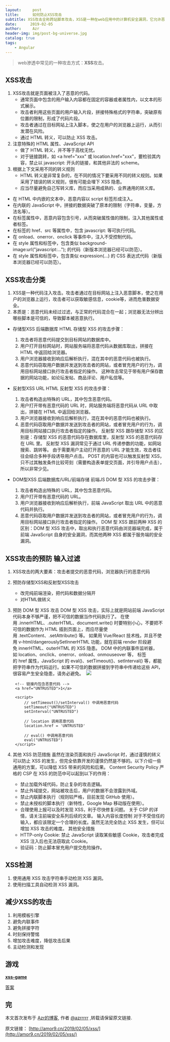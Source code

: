 ```yaml
---
layout:     post
title:      如何防止XSS攻击
subtitle: XSS攻击全称跨站脚本攻击，XSS是一种在web应用中的计算机安全漏洞，它允许恶意web用户将代码植入到提供给其它用户使用的页面中。
date:      2019-02-05
author:     Azr
header-img: img/post-bg-universe.jpg
catalog: true
tags:
    - Angular
---
```



> web渗透中常见的一种攻击方式：**XSS**攻击。

## XSS攻击
1. XSS攻击就是页面被注入了恶意的代码。
    * 通常页面中包含的用户输入内容都在固定的容器或者属性内，以文本的形式展示。
    * 攻击者利用这些页面的用户输入片段，拼接特殊格式的字符串，突破原有位置的限制，形成了代码片段。
    * 攻击者通过在目标网站上注入脚本，使之在用户的浏览器上运行，从而引发潜在风险。
    * 通过 HTML 转义，可以防止 XSS 攻击。
2. 注意特殊的 HTML 属性、JavaScript API
    * 做了 HTML 转义，并不等于高枕无忧。
    * 对于链接跳转，如 <a href="xxx" 或 location.href="xxx"，要检验其内容，禁止以 javascript: 开头的链接，和其他非法的 scheme。
3. 根据上下文采用不同的转义规则
    * HTML 转义是非常复杂的，在不同的情况下要采用不同的转义规则。如果采用了错误的转义规则，很有可能会埋下 XSS 隐患。
    * 应当尽量避免自己写转义库，而应当采用成熟的、业界通用的转义库。


* 在 HTML 中内嵌的文本中，恶意内容以 script 标签形成注入。
* 在内联的 JavaScript 中，拼接的数据突破了原本的限制（字符串，变量，方法名等）。
* 在标签属性中，恶意内容包含引号，从而突破属性值的限制，注入其他属性或者标签。
* 在标签的 href、src 等属性中，包含 javascript: 等可执行代码。
* 在 onload、onerror、onclick 等事件中，注入不受控制代码。
* 在 style 属性和标签中，包含类似 background-image:url("javascript:..."); 的代码（新版本浏览器已经可以防范）。
* 在 style 属性和标签中，包含类似 expression(...) 的 CSS 表达式代码（新版本浏览器已经可以防范）。


## XSS攻击分类
1. XSS是一种代码注入攻击。攻击者通过在目标网站上注入恶意脚本，使之在用户的浏览器上运行，攻击者可以获取敏感信息，cookie等，进而危害数据安全。
2. 本质是：恶意代码未经过过滤，与正常的代码混合在一起；浏览器无法分辨出哪些脚本是可信的，导致脚本被恶意执行。
* 存储型XSS      后端数据库                             HTML
	存储型 XSS 的攻击步骤：
    1. 攻击者将恶意代码提交到目标网站的数据库中。
    2. 用户打开目标网站时，网站服务端将恶意代码从数据库取出，拼接在 HTML 中返回给浏览器。
    3. 用户浏览器接收到响应后解析执行，混在其中的恶意代码也被执行。
    4. 恶意代码窃取用户数据并发送到攻击者的网站，或者冒充用户的行为，调用目标网站接口执行攻击者指定的操作。
	这种攻击常见于带有用户保存数据的网站功能，如论坛发帖、商品评论、用户私信等。

* 反射型XSS      URL                                         HTML
反射型 XSS 的攻击步骤：
    1. 攻击者构造出特殊的 URL，其中包含恶意代码。
    2. 用户打开带有恶意代码的 URL 时，网站服务端将恶意代码从 URL 中取出，拼接在 HTML 中返回给浏览器。
    3. 用户浏览器接收到响应后解析执行，混在其中的恶意代码也被执行。
    4. 恶意代码窃取用户数据并发送到攻击者的网站，或者冒充用户的行为，调用目标网站接口执行攻击者指定的操作。
反射型 XSS 跟存储型 XSS 的区别是：存储型 XSS 的恶意代码存在数据库里，反射型 XSS 的恶意代码存在 URL 里。
反射型 XSS 漏洞常见于通过 URL 传递参数的功能，如网站搜索、跳转等。
由于需要用户主动打开恶意的 URL 才能生效，攻击者往往会结合多种手段诱导用户点击。
POST 的内容也可以触发反射型 XSS，只不过其触发条件比较苛刻（需要构造表单提交页面，并引导用户点击），所以非常少见。

* DOM型XSS    后端数据库/URL/前端存储   前端JS
DOM 型 XSS 的攻击步骤：
    1. 攻击者构造出特殊的 URL，其中包含恶意代码。
    2. 用户打开带有恶意代码的 URL。
    3. 用户浏览器接收到响应后解析执行，前端 JavaScript 取出 URL 中的恶意代码并执行。
    4. 恶意代码窃取用户数据并发送到攻击者的网站，或者冒充用户的行为，调用目标网站接口执行攻击者指定的操作。
DOM 型 XSS 跟前两种 XSS 的区别：DOM 型 XSS 攻击中，取出和执行恶意代码由浏览器端完成，属于前端 JavaScript 自身的安全漏洞，而其他两种 XSS 都属于服务端的安全漏洞。

## XSS攻击的预防 输入过滤
1. XSS攻击的两大要素：攻击者提交的恶意代码，浏览器执行的恶意代码
2. 预防存储型XSS和反射型XSS攻击
    * 改完纯前端渲染，把代码和数据分隔开
    * 对HTML做转义
3. 预防 DOM 型 XSS 攻击
	DOM 型 XSS 攻击，实际上就是网站前端 JavaScript 代码本身不够严谨，把不可信的数据当作代码执行了。
	在使用 .innerHTML、.outerHTML、document.write() 时要特别小心，不要把不可信的数据作为 HTML 插到页面上，而应尽量使用 .textContent、.setAttribute() 等。
	如果用 Vue/React 技术栈，并且不使用 v-html/dangerouslySetInnerHTML 功能，就在前端 render 阶段避免 innerHTML、outerHTML 的 XSS 隐患。
	DOM 中的内联事件监听器，如 location、onclick、onerror、onload、onmouseover 等，<a> 标签的 href 属性，JavaScript 的 eval()、setTimeout()、setInterval() 等，都能把字符串作为代码运行。如果不可信的数据拼接到字符串中传递给这些 API，很容易产生安全隐患，请务必避免。
	​	<!-- 内联事件监听器中包含恶意代码 -->
	​	<img onclick="UNTRUSTED" onerror="UNTRUSTED" src="data:image/png,">

		<!-- 链接内包含恶意代码 -->
		<a href="UNTRUSTED">1</a>
	
		<script>
			// setTimeout()/setInterval() 中调用恶意代码
			setTimeout("UNTRUSTED")
			setInterval("UNTRUSTED")
	
			// location 调用恶意代码
			location.href = 'UNTRUSTED'
	
			// eval() 中调用恶意代码
			eval("UNTRUSTED")
		</script>
4. 其他 XSS 防范措施
虽然在渲染页面和执行 JavaScript 时，通过谨慎的转义可以防止 XSS 的发生，但完全依靠开发的谨慎仍然是不够的。以下介绍一些通用的方案，可以降低 XSS 带来的风险和后果。
Content Security Policy
严格的 CSP 在 XSS 的防范中可以起到以下的作用：
    * 禁止加载外域代码，防止复杂的攻击逻辑。
    * 禁止外域提交，网站被攻击后，用户的数据不会泄露到外域。
    * 禁止内联脚本执行（规则较严格，目前发现 GitHub 使用）。
    * 禁止未授权的脚本执行（新特性，Google Map 移动版在使用）。
    * 合理使用上报可以及时发现 XSS，利于尽快修复问题。
关于 CSP 的详情，请关注前端安全系列后续的文章。
输入内容长度控制
对于不受信任的输入，都应该限定一个合理的长度。虽然无法完全防止 XSS 发生，但可以增加 XSS 攻击的难度。
其他安全措施
    * HTTP-only Cookie: 禁止 JavaScript 读取某些敏感 Cookie，攻击者完成 XSS 注入后也无法窃取此 Cookie。
    * 验证码：防止脚本冒充用户提交危险操作。
## XSS检测
   1. 使用通用 XSS 攻击字符串手动检测 XSS 漏洞。
2. 使用扫描工具自动检测 XSS 漏洞。
## 减少XSS的攻击
1. 利用模板引擎
2. 避免内联事件
3. 避免拼接字符
4. 时刻保持警惕
5. 增加攻击难度，降低攻击后果
6. 主动检测和发现

## 游戏

 [**xss-game**](https://link.zhihu.com/?target=http%3A//xss-game.appspot.com)

[答案](https://zhuanlan.zhihu.com/p/29946924)


## 完

本文首次发布于 [Azr的博客](http://amor9.cn), 作者 [@azrrrrr](https://github.com/azrrrrr/) ,转载请保留原文链接.

原文链接： [http://amor9.cn/2019/02/05/xss/](http://amor9.cn/2019/02/05/xss/)
